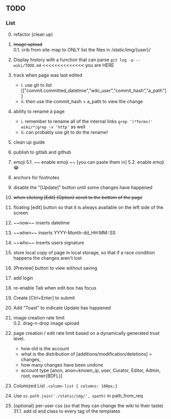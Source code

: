## TODO

### List

0. refactor (clean up)
0. ~~image upload~~  
0.1. crib from site-map to ONLY list the files in /static/img/{user}/  
0002. Display history with a function that can parse `git log -p -- wiki/TODO.md` &lt;&lt;&lt;&lt;&lt;&lt;&lt;&lt;&lt;&lt;&lt;&lt;&lt;&lt; you are HERE 
23. track when page was last edited
     - i. use git to list [["commit.committed_datetime","wiki_user","commit_hash","a_path"]]
     -  ii. then use the commit_hash + a_path to view the change
24. ability to rename a page
    - i. remember to rename all of the internal links `grep '(*Terms)' wiki/*|grep -v 'http'` as well
    - ii. can probably use git to do the rename! 
3. clean up guide   
4. publish to gitlab and github

5. emoji
5.1. ~~ enable emoji ~~ [you can paste them in] 
5.2. enable emoji :joy:
6. anchors for footnotes
19. disable the "[Update]" button until some changes have happened
17. ~~when clicking [Edit] {Option} scroll to the bottom of the page~~
20. floating [edit] button so that it is always available on the left side of the screen
12. ~\~now~\~ inserts datetime
13. ~\~when~\~ inserts YYYY-Month-dd_HH:MM::SS
14. ~\~who~\~ inserts users signature
25. store local copy of page in local storage, so that if a race condition happens the changes aren't lost
26. [Preview] button to view without saving
1. add login
8. re-enable Tab when edit box has focus
9. Create [Ctrl+Enter] to submit
10. Add "Toast" to indicate Update has happened
14. image creation rate limit   
0.2. drag-n-drop image upload   
13. page creation /  edit rate limit based on a dynamically generated trust level.
     - how old is the account
     - what is the distribution of [additions/modification/deletions] = changes, 
     - how many changes have been undone
     - account type [anon, anon+known_ip, user, Curator, Editor, Admin, root, owner{BDFL}]
15. Columized List `.column-list { columns: 100px;}` 
17. Use `os.path.join('./static/img/', spath)` in path_from_req 
18. {optional} per-user css (so that they can change the wiki to their taste)   
31.1. add id and class to every tag of the templates

